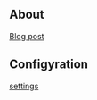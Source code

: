 ## About
[Blog post](https://sorokin.engineer/posts/en/amazon_dash_button_hack.html)

## Configyration

[settings](settings.md)
